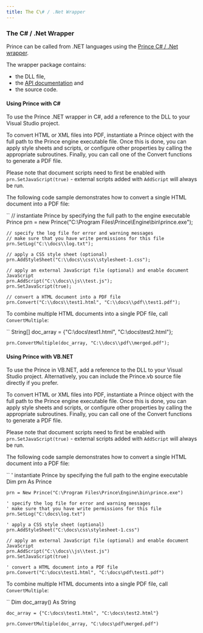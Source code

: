 ```yaml
---
title: The C\# / .Net Wrapper
---
```


### The C\# / .Net Wrapper

Prince can be called from .NET languages using the [Prince C\# / .Net wrapper](wrappers.html#wrapper-csharp).

The wrapper package contains:

-   the DLL file,
-   the [API documentation](wrappers/csharp/readme.html) and
-   the source code.

#### Using Prince with C\#

To use the Prince .NET wrapper in C\#, add a reference to the DLL to your Visual Studio project.

To convert HTML or XML files into PDF, instantiate a Prince object with the full path to the Prince engine executable file. Once this is done, you can apply style sheets and scripts, or configure other properties by calling the appropriate subroutines. Finally, you can call one of the Convert functions to generate a PDF file.

Please note that document scripts need to first be enabled with `prn.SetJavaScript(true)` - external scripts added with `AddScript` will always be run.

The following code sample demonstrates how to convert a single HTML document into a PDF file:

``
    // instantiate Prince by specifying the full path to the engine executable
    Prince prn = new Prince("C:\\Program Files\\Prince\\Engine\\bin\\prince.exe");

    // specify the log file for error and warning messages
    // make sure that you have write permissions for this file
    prn.SetLog("C:\\docs\\log.txt");

    // apply a CSS style sheet (optional)
    prn.AddStyleSheet("C:\\docs\\css\\stylesheet-1.css");

    // apply an external JavaScript file (optional) and enable document JavaScript
    prn.AddScript("C:\\docs\\js\\test.js");
    prn.SetJavaScript(true);

    // convert a HTML document into a PDF file
    prn.Convert("C:\\docs\\test1.html", "C:\\docs\\pdf\\test1.pdf");

To combine multiple HTML documents into a single PDF file, call `ConvertMultiple`:

``
    String[] doc_array = {"C:\\docs\\test1.html", "C:\\docs\\test2.html"};

    prn.ConvertMultiple(doc_array, "C:\\docs\\pdf\\merged.pdf");

#### Using Prince with VB.NET

To use the Prince in VB.NET, add a reference to the DLL to your Visual Studio project. Alternatively, you can include the Prince.vb source file directly if you prefer.

To convert HTML or XML files into PDF, instantiate a Prince object with the full path to the Prince engine executable file. Once this is done, you can apply style sheets and scripts, or configure other properties by calling the appropriate subroutines. Finally, you can call one of the Convert functions to generate a PDF file.

Please note that document scripts need to first be enabled with `prn.SetJavaScript(true)` - external scripts added with `AddScript` will always be run.

The following code sample demonstrates how to convert a single HTML document into a PDF file:

``
    ' instantiate Prince by specifying the full path to the engine executable
    Dim prn As Prince

    prn = New Prince("C:\Program Files\Prince\Engine\bin\prince.exe")

    ' specify the log file for error and warning messages
    ' make sure that you have write permissions for this file
    prn.SetLog("C:\docs\log.txt")

    ' apply a CSS style sheet (optional)
    prn.AddStyleSheet("C:\docs\css\stylesheet-1.css")

    // apply an external JavaScript file (optional) and enable document JavaScript
    prn.AddScript("C:\\docs\\js\\test.js")
    prn.SetJavaScript(true)

    ' convert a HTML document into a PDF file
    prn.Convert("C:\docs\test1.html", "C:\docs\pdf\test1.pdf")

To combine multiple HTML documents into a single PDF file, call `ConvertMultiple`:

``
    Dim doc_array() As String

    doc_array = {"C:\docs\test1.html", "C:\docs\test2.html"}

    prn.ConvertMultiple(doc_array, "C:\docs\pdf\merged.pdf")


